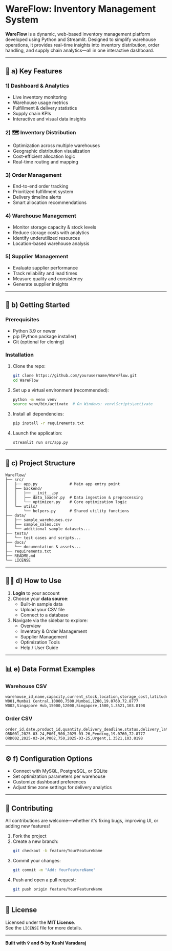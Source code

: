 # WareFlow: Inventory Management System

**WareFlow** is a dynamic, web-based inventory management platform developed using Python and Streamlit. Designed to simplify warehouse operations, it provides real-time insights into inventory distribution, order handling, and supply chain analytics—all in one interactive dashboard.

---

## 🔧 a) Key Features

### 1) Dashboard & Analytics
- Live inventory monitoring  
- Warehouse usage metrics  
- Fulfillment & delivery statistics  
- Supply chain KPIs  
- Interactive and visual data insights  

### 2) 🗺 Inventory Distribution
- Optimization across multiple warehouses  
- Geographic distribution visualization  
- Cost-efficient allocation logic  
- Real-time routing and mapping  

### 3) Order Management
- End-to-end order tracking  
- Prioritized fulfillment system  
- Delivery timeline alerts  
- Smart allocation recommendations  

### 4) Warehouse Management
- Monitor storage capacity & stock levels  
- Reduce storage costs with analytics  
- Identify underutilized resources  
- Location-based warehouse analysis  

### 5) Supplier Management
- Evaluate supplier performance  
- Track reliability and lead times  
- Measure quality and consistency  
- Generate supplier insights  

---

## 🚀 b) Getting Started

### Prerequisites
- Python 3.9 or newer  
- pip (Python package installer)  
- Git (optional for cloning)

### Installation

1. Clone the repo:
   ```bash
   git clone https://github.com/yourusername/WareFlow.git
   cd WareFlow
   ```

2. Set up a virtual environment (recommended):
   ```bash
   python -m venv venv
   source venv/bin/activate  # On Windows: venv\Scripts\activate
   ```

3. Install all dependencies:
   ```bash
   pip install -r requirements.txt
   ```

4. Launch the application:
   ```bash
   streamlit run src/app.py
   ```

---

## 📁 c) Project Structure

```
WareFlow/
├── src/
│   ├── app.py              # Main app entry point
│   ├── backend/
│   │   ├── __init__.py
│   │   ├── data_loader.py  # Data ingestion & preprocessing
│   │   └── optimizer.py    # Core optimization logic
│   └── utils/
│       └── helpers.py      # Shared utility functions
├── data/
│   ├── sample_warehouses.csv
│   ├── sample_sales.csv
│   └── additional sample datasets...
├── tests/
│   └── test cases and scripts...
├── docs/
│   └── documentation & assets...
├── requirements.txt
├── README.md
└── LICENSE
```

---

## 🧑‍💻 d) How to Use

1. **Login** to your account  
2. Choose your **data source**:
   - Built-in sample data  
   - Upload your CSV file  
   - Connect to a database  
3. Navigate via the sidebar to explore:
   - Overview  
   - Inventory & Order Management  
   - Supplier Management  
   - Optimization Tools  
   - Help / User Guide  

---

## 📊 e) Data Format Examples

### Warehouse CSV

```csv
warehouse_id,name,capacity,current_stock,location,storage_cost,latitude,longitude
W001,Mumbai Central,10000,7500,Mumbai,1200,19.0760,72.8777
W002,Singapore Hub,15000,12000,Singapore,1500,1.3521,103.8198
```

### Order CSV

```csv
order_id,date,product_id,quantity,delivery_deadline,status,delivery_latitude,delivery_longitude
ORD001,2025-03-24,P001,500,2025-03-26,Pending,19.0760,72.8777
ORD002,2025-03-24,P002,750,2025-03-25,Urgent,1.3521,103.8198
```

---

## ⚙️ f) Configuration Options

- Connect with MySQL, PostgreSQL, or SQLite  
- Set optimization parameters per warehouse  
- Customize dashboard preferences  
- Adjust time zone settings for delivery analytics  

---

## 🤝 Contributing

All contributions are welcome—whether it's fixing bugs, improving UI, or adding new features!

1. Fork the project  
2. Create a new branch:
   ```bash
   git checkout -b feature/YourFeatureName
   ```
3. Commit your changes:
   ```bash
   git commit -m "Add: YourFeatureName"
   ```
4. Push and open a pull request:
   ```bash
   git push origin feature/YourFeatureName
   ```

---

## 📜 License

Licensed under the **MIT License**.  
See the `LICENSE` file for more details.

---

**Built with 💡 and ☕ by Kushi Varadaraj**
